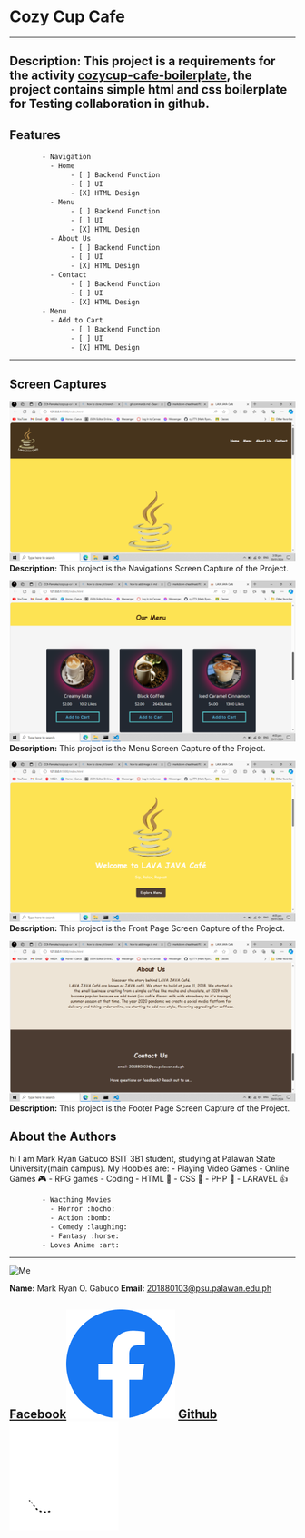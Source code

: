 # Cozy Cup Cafe #
----------------
**Description:**
            This project is a requirements for the activity [cozycup-cafe-boilerplate](https://github.com/CC6-Pancake/cozycup-cafe-boilerplate.git "cozycup-cafe-boilerplate"), the project contains simple html and css boilerplate for Testing collaboration in github.
------------------
## Features ##
            
            - Navigation
              - Home
                   - [ ] Backend Function
                   - [ ] UI
                   - [X] HTML Design
              - Menu
                   - [ ] Backend Function
                   - [ ] UI
                   - [X] HTML Design
              - About Us
                   - [ ] Backend Function
                   - [ ] UI
                   - [X] HTML Design
              - Contact
                   - [ ] Backend Function
                   - [ ] UI
                   - [X] HTML Design    
            - Menu
              - Add to Cart
                   - [ ] Backend Function
                   - [ ] UI
                   - [X] HTML Design


-----------------------

## Screen Captures ##

![Navigations](img/Screenshot%20(5).png "Navigation")
 **Description:**
            This project is the Navigations Screen Capture of the Project.

![Menu](img/Screenshot%20(6).png "Menu")
 **Description:**
            This project is the Menu Screen Capture of the Project.

![Front Page](img/Screenshot%20(7).png "Front Page")
 **Description:**
            This project is the Front Page Screen Capture of the Project.

![Footer](img/Screenshot%20(8).png "About Page/Contact Us")
 **Description:**
            This project is the Footer Page Screen Capture of the Project.

## About the Authors ##

hi I am Mark Ryan Gabuco BSIT 3B1 student, studying at Palawan State University(main campus).
My Hobbies are: 
            - Playing Video Games
              - Online Games :video_game:
                  - RPG games 
            - Coding
              - HTML :scroll:
              - CSS :art:
              - PHP :elephant:
              - LARAVEL :thumbsup:
                  
            - Wacthing Movies
              - Horror :hocho:
              - Action :bomb:
              - Comedy :laughing:
              - Fantasy :horse:
            - Loves Anime :art:
------------------------

![Me](https://avatars.githubusercontent.com/u/156725744?s=400&u=6e8a620cc7bc3982c28d6a1eeb7ba77b57aa2780&v=4 "Me")

**Name:**
Mark Ryan O. Gabuco
**Email:**
201880103@psu.palawan.edu.ph

[Facebook](https://web.facebook.com/rynFromPh/ "Facebook")![Facebook](img/Facebook.png "Facebook")
[Github](https://github.com/GABUC01 "Github")![Github](img/Github.png "Github")
-------------------------

